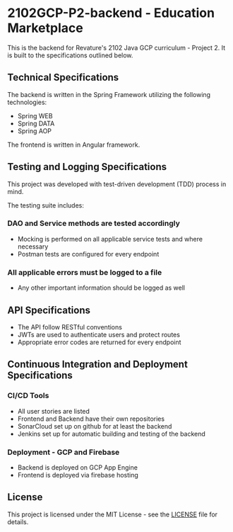# 2102GCP-P2-backend - Education Marketplace

This is the backend for Revature's 2102 Java GCP curriculum - Project 2. It is built to the specifications outlined below. 

## Technical Specifications

The backend is written in the Spring Framework utilizing the following technologies:

- Spring WEB
- Spring DATA
- Spring AOP

The frontend is written in Angular framework.

## Testing and Logging Specifications

This project was developed with test-driven development (TDD) process in mind. 

The testing suite includes:

### DAO and Service methods are tested accordingly

- Mocking is performed on all applicable service tests and where necessary
- Postman tests are configured for every endpoint

### All applicable errors must be logged to a file

- Any other important information should be logged as well

## API Specifications

- The API follow RESTful conventions
- JWTs are used to authenticate users and protect routes
- Appropriate error codes are returned for every endpoint

## Continuous Integration and Deployment Specifications

### CI/CD Tools

- All user stories are listed
- Frontend and Backend have their own repositories
- SonarCloud set up on github for at least the backend
- Jenkins set up for automatic building and testing of the backend

### Deployment - GCP and Firebase

- Backend is deployed on GCP App Engine
- Frontend is deployed via firebase hosting

## License

This project is licensed under the MIT License - see the [LICENSE](LICENSE) file for details.
